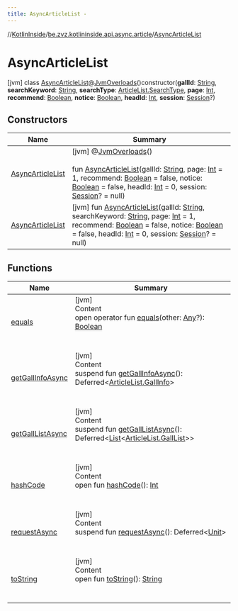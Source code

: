 ```yaml
---
title: AsyncArticleList -
---
```

//[KotlinInside](../../index.md)/[be.zvz.kotlininside.api.async.article](../index.md)/[AsyncArticleList](index.md)



# AsyncArticleList  
 [jvm] class [AsyncArticleList](index.md)@[JvmOverloads](https://kotlinlang.org/api/latest/jvm/stdlib/kotlin.jvm/-jvm-overloads/index.html)()constructor(**gallId**: [String](https://kotlinlang.org/api/latest/jvm/stdlib/kotlin/-string/index.html), **searchKeyword**: [String](https://kotlinlang.org/api/latest/jvm/stdlib/kotlin/-string/index.html), **searchType**: [ArticleList.SearchType](../../be.zvz.kotlininside.api.article/-article-list/-search-type/index.md), **page**: [Int](https://kotlinlang.org/api/latest/jvm/stdlib/kotlin/-int/index.html), **recommend**: [Boolean](https://kotlinlang.org/api/latest/jvm/stdlib/kotlin/-boolean/index.html), **notice**: [Boolean](https://kotlinlang.org/api/latest/jvm/stdlib/kotlin/-boolean/index.html), **headId**: [Int](https://kotlinlang.org/api/latest/jvm/stdlib/kotlin/-int/index.html), **session**: [Session](../../be.zvz.kotlininside.session/-session/index.md)?)   


## Constructors  
  
|  Name|  Summary| 
|---|---|
| <a name="be.zvz.kotlininside.api.async.article/AsyncArticleList/AsyncArticleList/#kotlin.String#kotlin.Int#kotlin.Boolean#kotlin.Boolean#kotlin.Int#be.zvz.kotlininside.session.Session?/PointingToDeclaration/"></a>[AsyncArticleList](-async-article-list.md)| <a name="be.zvz.kotlininside.api.async.article/AsyncArticleList/AsyncArticleList/#kotlin.String#kotlin.Int#kotlin.Boolean#kotlin.Boolean#kotlin.Int#be.zvz.kotlininside.session.Session?/PointingToDeclaration/"></a> [jvm] @[JvmOverloads](https://kotlinlang.org/api/latest/jvm/stdlib/kotlin.jvm/-jvm-overloads/index.html)()  <br>  <br>fun [AsyncArticleList](-async-article-list.md)(gallId: [String](https://kotlinlang.org/api/latest/jvm/stdlib/kotlin/-string/index.html), page: [Int](https://kotlinlang.org/api/latest/jvm/stdlib/kotlin/-int/index.html) = 1, recommend: [Boolean](https://kotlinlang.org/api/latest/jvm/stdlib/kotlin/-boolean/index.html) = false, notice: [Boolean](https://kotlinlang.org/api/latest/jvm/stdlib/kotlin/-boolean/index.html) = false, headId: [Int](https://kotlinlang.org/api/latest/jvm/stdlib/kotlin/-int/index.html) = 0, session: [Session](../../be.zvz.kotlininside.session/-session/index.md)? = null)   <br>
| <a name="be.zvz.kotlininside.api.async.article/AsyncArticleList/AsyncArticleList/#kotlin.String#kotlin.String#kotlin.Int#kotlin.Boolean#kotlin.Boolean#kotlin.Int#be.zvz.kotlininside.session.Session?/PointingToDeclaration/"></a>[AsyncArticleList](-async-article-list.md)| <a name="be.zvz.kotlininside.api.async.article/AsyncArticleList/AsyncArticleList/#kotlin.String#kotlin.String#kotlin.Int#kotlin.Boolean#kotlin.Boolean#kotlin.Int#be.zvz.kotlininside.session.Session?/PointingToDeclaration/"></a> [jvm] fun [AsyncArticleList](-async-article-list.md)(gallId: [String](https://kotlinlang.org/api/latest/jvm/stdlib/kotlin/-string/index.html), searchKeyword: [String](https://kotlinlang.org/api/latest/jvm/stdlib/kotlin/-string/index.html), page: [Int](https://kotlinlang.org/api/latest/jvm/stdlib/kotlin/-int/index.html) = 1, recommend: [Boolean](https://kotlinlang.org/api/latest/jvm/stdlib/kotlin/-boolean/index.html) = false, notice: [Boolean](https://kotlinlang.org/api/latest/jvm/stdlib/kotlin/-boolean/index.html) = false, headId: [Int](https://kotlinlang.org/api/latest/jvm/stdlib/kotlin/-int/index.html) = 0, session: [Session](../../be.zvz.kotlininside.session/-session/index.md)? = null)   <br>


## Functions  
  
|  Name|  Summary| 
|---|---|
| <a name="kotlin/Any/equals/#kotlin.Any?/PointingToDeclaration/"></a>[equals](../../be.zvz.kotlininside.utils/-string-util/-companion/index.md#%5Bkotlin%2FAny%2Fequals%2F%23kotlin.Any%3F%2FPointingToDeclaration%2F%5D%2FFunctions%2F578868537)| <a name="kotlin/Any/equals/#kotlin.Any?/PointingToDeclaration/"></a>[jvm]  <br>Content  <br>open operator fun [equals](../../be.zvz.kotlininside.utils/-string-util/-companion/index.md#%5Bkotlin%2FAny%2Fequals%2F%23kotlin.Any%3F%2FPointingToDeclaration%2F%5D%2FFunctions%2F578868537)(other: [Any](https://kotlinlang.org/api/latest/jvm/stdlib/kotlin/-any/index.html)?): [Boolean](https://kotlinlang.org/api/latest/jvm/stdlib/kotlin/-boolean/index.html)  <br><br><br>
| <a name="be.zvz.kotlininside.api.async.article/AsyncArticleList/getGallInfoAsync/#/PointingToDeclaration/"></a>[getGallInfoAsync](get-gall-info-async.md)| <a name="be.zvz.kotlininside.api.async.article/AsyncArticleList/getGallInfoAsync/#/PointingToDeclaration/"></a>[jvm]  <br>Content  <br>suspend fun [getGallInfoAsync](get-gall-info-async.md)(): Deferred<[ArticleList.GallInfo](../../be.zvz.kotlininside.api.article/-article-list/-gall-info/index.md)>  <br><br><br>
| <a name="be.zvz.kotlininside.api.async.article/AsyncArticleList/getGallListAsync/#/PointingToDeclaration/"></a>[getGallListAsync](get-gall-list-async.md)| <a name="be.zvz.kotlininside.api.async.article/AsyncArticleList/getGallListAsync/#/PointingToDeclaration/"></a>[jvm]  <br>Content  <br>suspend fun [getGallListAsync](get-gall-list-async.md)(): Deferred<[List](https://kotlinlang.org/api/latest/jvm/stdlib/kotlin.collections/-list/index.html)<[ArticleList.GallList](../../be.zvz.kotlininside.api.article/-article-list/-gall-list/index.md)>>  <br><br><br>
| <a name="kotlin/Any/hashCode/#/PointingToDeclaration/"></a>[hashCode](../../be.zvz.kotlininside.utils/-string-util/-companion/index.md#%5Bkotlin%2FAny%2FhashCode%2F%23%2FPointingToDeclaration%2F%5D%2FFunctions%2F578868537)| <a name="kotlin/Any/hashCode/#/PointingToDeclaration/"></a>[jvm]  <br>Content  <br>open fun [hashCode](../../be.zvz.kotlininside.utils/-string-util/-companion/index.md#%5Bkotlin%2FAny%2FhashCode%2F%23%2FPointingToDeclaration%2F%5D%2FFunctions%2F578868537)(): [Int](https://kotlinlang.org/api/latest/jvm/stdlib/kotlin/-int/index.html)  <br><br><br>
| <a name="be.zvz.kotlininside.api.async.article/AsyncArticleList/requestAsync/#/PointingToDeclaration/"></a>[requestAsync](request-async.md)| <a name="be.zvz.kotlininside.api.async.article/AsyncArticleList/requestAsync/#/PointingToDeclaration/"></a>[jvm]  <br>Content  <br>suspend fun [requestAsync](request-async.md)(): Deferred<[Unit](https://kotlinlang.org/api/latest/jvm/stdlib/kotlin/-unit/index.html)>  <br><br><br>
| <a name="kotlin/Any/toString/#/PointingToDeclaration/"></a>[toString](../../be.zvz.kotlininside.utils/-string-util/-companion/index.md#%5Bkotlin%2FAny%2FtoString%2F%23%2FPointingToDeclaration%2F%5D%2FFunctions%2F578868537)| <a name="kotlin/Any/toString/#/PointingToDeclaration/"></a>[jvm]  <br>Content  <br>open fun [toString](../../be.zvz.kotlininside.utils/-string-util/-companion/index.md#%5Bkotlin%2FAny%2FtoString%2F%23%2FPointingToDeclaration%2F%5D%2FFunctions%2F578868537)(): [String](https://kotlinlang.org/api/latest/jvm/stdlib/kotlin/-string/index.html)  <br><br><br>

